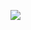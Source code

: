 <a href="http://www.github.com/thereal-atom"><img src="https://github-readme-streak-stats.herokuapp.com/?user=adri1wald&stroke=ffffff&background=1c1917&ring=0891b2&fire=0891b2&currStreakNum=ffffff&currStreakLabel=0891b2&sideNums=ffffff&sideLabels=ffffff&dates=ffffff&hide_border=true" /></a>
